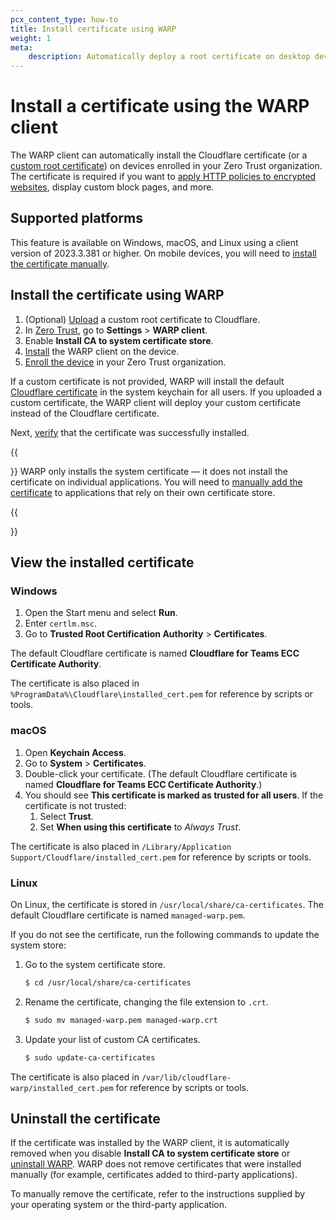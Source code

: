```yaml
---
pcx_content_type: how-to
title: Install certificate using WARP
weight: 1
meta:
    description: Automatically deploy a root certificate on desktop devices.
---
```


# Install a certificate using the WARP client

The WARP client can automatically install the Cloudflare certificate (or a [custom root certificate](/cloudflare-one/connections/connect-devices/warp/user-side-certificates/custom-certificate/)) on devices enrolled in your Zero Trust organization. The certificate is required if you want to [apply HTTP policies to encrypted websites](/cloudflare-one/policies/gateway/http-policies/tls-decryption/), display custom block pages, and more.

## Supported platforms

This feature is available on Windows, macOS, and Linux using a client version of 2023.3.381 or higher. On mobile devices, you will need to [install the certificate manually](/cloudflare-one/connections/connect-devices/warp/user-side-certificates/install-cloudflare-cert/).

## Install the certificate using WARP

1. (Optional) [Upload](/cloudflare-one/connections/connect-devices/warp/user-side-certificates/custom-certificate/) a custom root certificate to Cloudflare.
2. In [Zero Trust](https://one.dash.cloudflare.com/), go to **Settings** > **WARP client**.
3. Enable **Install CA to system certificate store**.
4. [Install](/cloudflare-one/connections/connect-devices/warp/download-warp/) the WARP client on the device.
5. [Enroll the device](/cloudflare-one/connections/connect-devices/warp/deployment/manual-deployment/#enroll-a-device-manually) in your Zero Trust organization.

If a custom certificate is not provided, WARP will install the default [Cloudflare certificate](/cloudflare-one/connections/connect-devices/warp/user-side-certificates/install-cloudflare-cert/#download-the-cloudflare-root-certificate) in the system keychain for all users. If you uploaded a custom certificate, the WARP client will deploy your custom certificate instead of the Cloudflare certificate.

Next, [verify](#view-the-installed-certificate) that the certificate was successfully installed.

{{<Aside type="note" header="Important">}}
WARP only installs the system certificate — it does not install the certificate on individual applications. You will need to [manually add the certificate](/cloudflare-one/connections/connect-devices/warp/user-side-certificates/install-cloudflare-cert/#add-the-certificate-to-applications) to applications that rely on their own certificate store.

{{</Aside>}}

## View the installed certificate

### Windows

1. Open the Start menu and select **Run**.
2. Enter `certlm.msc`.
3. Go to **Trusted Root Certification Authority** > **Certificates**.

The default Cloudflare certificate is named **Cloudflare for Teams ECC Certificate Authority**.

The certificate is also placed in `%ProgramData%\Cloudflare\installed_cert.pem` for reference by scripts or tools.

### macOS

1. Open **Keychain Access**.
2. Go to **System** > **Certificates**.
3. Double-click your certificate. (The default Cloudflare certificate is named **Cloudflare for Teams ECC Certificate Authority**.)
4. You should see **This certificate is marked as trusted for all users**. If the certificate is not trusted:
    1. Select **Trust**.
    2. Set **When using this certificate** to _Always Trust_.
  
The certificate is also placed in `/Library/Application Support/Cloudflare/installed_cert.pem` for reference by scripts or tools.

### Linux

On Linux, the certificate is stored in `/usr/local/share/ca-certificates`. The default Cloudflare certificate is named `managed-warp.pem`.

If you do not see the certificate, run the following commands to update the system store:

1. Go to the system certificate store.

    ```sh
    $ cd /usr/local/share/ca-certificates
    ```

2. Rename the certificate, changing the file extension to `.crt`.

    ```sh
    $ sudo mv managed-warp.pem managed-warp.crt
    ```

3. Update your list of custom CA certificates.

    ```sh
    $ sudo update-ca-certificates
    ```

The certificate is also placed in `/var/lib/cloudflare-warp/installed_cert.pem` for reference by scripts or tools.

## Uninstall the certificate

If the certificate was installed by the WARP client, it is automatically removed when you disable **Install CA to system certificate store** or [uninstall WARP](/cloudflare-one/connections/connect-devices/warp/remove-warp/). WARP does not remove certificates that were installed manually (for example, certificates added to third-party applications).

To manually remove the certificate, refer to the instructions supplied by your operating system or the third-party application.
